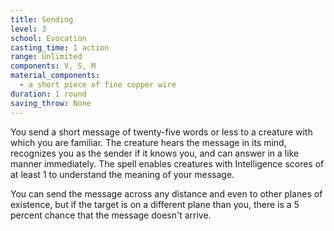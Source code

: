 ```yaml
---
title: Sending
level: 3
school: Evocation
casting_time: 1 action
range: Unlimited
components: V, S, M
material_components:
  - a short piece of fine copper wire
duration: 1 round
saving_throw: None
---
```


You send a short message of twenty-five words or less to a creature with which you are familiar. The creature hears the message in its mind, recognizes you as the sender if it knows you, and can answer in a like manner immediately. The spell enables creatures with Intelligence scores of at least 1 to understand the meaning of your message.

You can send the message across any distance and even to other planes of existence, but if the target is on a different plane than you, there is a 5 percent chance that the message doesn't arrive.
